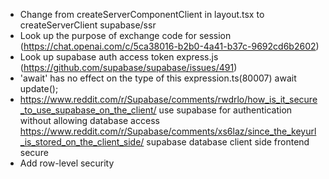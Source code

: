-   Change from createServerComponentClient in layout.tsx to createServerClient supabase/ssr
-   Look up the purpose of exchange code for session (https://chat.openai.com/c/5ca38016-b2b0-4a41-b37c-9692cd6b2602)
-   Look up supabase auth access token express.js (https://github.com/supabase/supabase/issues/491)
-   'await' has no effect on the type of this expression.ts(80007)             await update();
-   https://www.reddit.com/r/Supabase/comments/rwdrlo/how_is_it_secure_to_use_supabase_on_the_client/ use supabase for authentication without allowing database access https://www.reddit.com/r/Supabase/comments/xs6laz/since_the_keyurl_is_stored_on_the_client_side/ supabase database client side frontend secure
-   Add row-level security